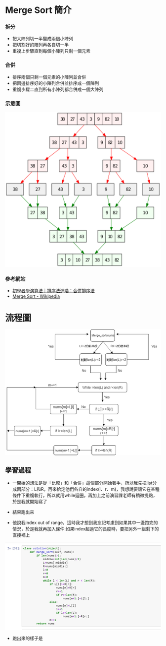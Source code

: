 # Merge Sort 簡介
### 拆分
 * 把大陣列切一半變成兩個小陣列
 * 把切割好的陣列再各自切一半
 * 重複上步驟直到每個小陣列只剩一個元素
### 合併
 * 排序兩個只剩一個元素的小陣列並合併
 * 把兩邊排序好的小陣列合併並排序成一個陣列
 * 重複步驟二直到所有小陣列都合併成一個大陣列  

### 示意圖

<img src='https://github.com/eter0000/learningnotes/blob/master/images/msort.png' weight=300 height=500>

### 參考網站
 * [初學者學演算法｜排序法進階：合併排序法](https://medium.com/appworks-school/%E5%88%9D%E5%AD%B8%E8%80%85%E5%AD%B8%E6%BC%94%E7%AE%97%E6%B3%95-%E6%8E%92%E5%BA%8F%E6%B3%95%E9%80%B2%E9%9A%8E-%E5%90%88%E4%BD%B5%E6%8E%92%E5%BA%8F%E6%B3%95-6252651c6f7e)
 * [Merge Sort - Wikipedia](https://en.wikipedia.org/wiki/Merge_algorithm)
 
# 流程圖
<img src='https://github.com/eter0000/learningnotes/blob/master/images/mer.png'>
 
## 學習過程
 * 一開始的想法是從「比較」和「合併」這個部分開始著手，所以我先把list分成兩部分：L和R，再來給定他們各自的index(l、r、m)，我想說要讓它在某種條件下重複執行，所以就用while迴圈，再加上之前演習課老師有稍微提點，於是我就開始寫了
 
 

 * 結果跑出來
 
 
 * 他說我index out of range，這時我才想到我忘記考慮到如果其中一邊跑完的情況，於是我就再加入條件:如果index超過它的長度時，要把另外一組剩下的直接補上
 <img src='https://github.com/eter0000/learningnotes/blob/master/images/pmsort.jpg'>
 

 * 跑出來的樣子是

